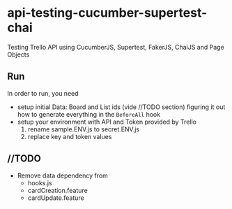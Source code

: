 # api-testing-cucumber-supertest-chai
Testing Trello API using CucumberJS, Supertest, FakerJS, ChaiJS and Page Objects

## Run
In order to run, you need
 - setup initial Data: Board and List ids (vide //TODO section) figuring it out how to generate everything in the `BeforeAll` hook
 - setup your environment with API and Token provided by Trello
   1. rename sample.ENV.js to secret.ENV.js
   2. replace key and token values

## //TODO
- Remove data dependency from
  - hooks.js
  - cardCreation.feature
  - cardUpdate.feature
